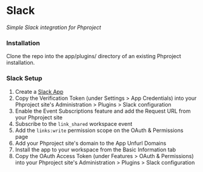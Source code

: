 Slack
===========
*Simple Slack integration for Phproject*

### Installation
Clone the repo into the app/plugins/ directory of an existing Phproject installation.

### Slack Setup

1. Create a [Slack App](https://api.slack.com/slack-apps)
2. Copy the Verification Token (under Settings > App Credentials) into your Phproject site's Administration > Plugins > Slack configuration
3. Enable the Event Subscriptions feature and add the Request URL from your Phproject site
4. Subscribe to the `link_shared` workspace event
5. Add the `links:write` permission scope on the OAuth & Permissions page
5. Add your Phproject site's domain to the App Unfurl Domains
6. Install the app to your workspace from the Basic Information tab
7. Copy the OAuth Access Token (under Features > OAuth & Permissions) into your Phproject site's Administration > Plugins > Slack configuration
